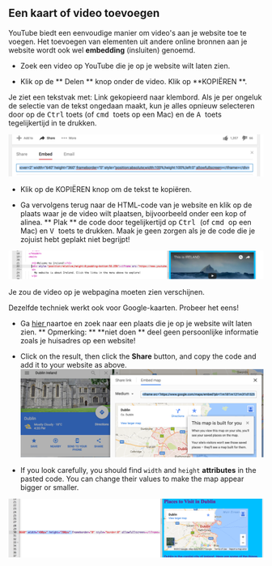 ## Een kaart of video toevoegen

YouTube biedt een eenvoudige manier om video's aan je website toe te voegen. Het toevoegen van elementen uit andere online bronnen aan je website wordt ook wel **embedding** (insluiten) genoemd.

- Zoek een video op YouTube die je op je website wilt laten zien.

- Klik op de ** Delen ** knop onder de video. Klik op **KOPIËREN **.

Je ziet een tekstvak met: Link gekopieerd naar klembord. Als je per ongeluk de selectie van de tekst ongedaan maakt, kun je alles opnieuw selecteren door op de <kbd> Ctrl</kbd> toets (of <kbd> cmd </kbd> toets op een Mac) en de <kbd> A </kbd> toets tegelijkertijd in te drukken.

![YouTube's embed option with code selected](images/EmbedYouTube.png)

- Klik op de KOPIËREN knop om de tekst te kopiëren.

- Ga vervolgens terug naar de HTML-code van je website en klik op de plaats waar je de video wilt plaatsen, bijvoorbeeld onder een kop of alinea. ** Plak ** de code door tegelijkertijd op <kbd> Ctrl </kbd> (of <kbd> cmd </kbd> op een Mac) en <kbd> V </kbd> toets te drukken. Maak je geen zorgen als je de code die je zojuist hebt geplakt niet begrijpt!

![Example of the embedding code pasted into a HTML page](images/EmbedYouTube2.png)

Je zou de video op je webpagina moeten zien verschijnen.

Dezelfde techniek werkt ook voor Google-kaarten. Probeer het eens!

- Ga [hier ](http://dojo.soy/google-maps) naartoe en zoek naar een plaats die je op je website wilt laten zien. ** Opmerking: ** **niet doen ** deel geen persoonlijke informatie zoals je huisadres op een website!

- Click on the result, then click the **Share** button, and copy the code and add it to your website as above. ![Embed option selected in Google Maps](images/EmbedGoogleMap.png)

- If you look carefully, you should find `width` and `height` **attributes** in the pasted code. You can change their values to make the map appear bigger or smaller.

![Example of embedded Google Map with width and height attributes selected](images/EmbeddedGoogleMapCode.png)